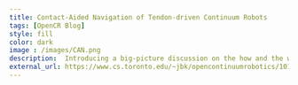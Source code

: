 ```yaml
---
title: Contact-Aided Navigation of Tendon-driven Continuum Robots 
tags: [OpenCR Blog]
style: fill
color: dark
image : /images/CAN.png
description:  Introducing a big-picture discussion on the how and the what of modeling TDCRs
external_url: https://www.cs.toronto.edu/~jbk/opencontinuumrobotics/101/2023/01/06/howto-tdcr-modeling.html
---
```

